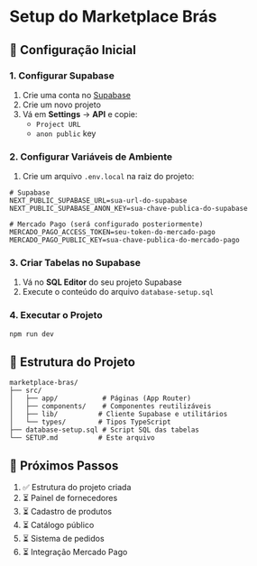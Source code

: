 # Setup do Marketplace Brás

## 🚀 Configuração Inicial

### 1. Configurar Supabase

1. Crie uma conta no [Supabase](https://supabase.com)
2. Crie um novo projeto
3. Vá em **Settings** → **API** e copie:
   - `Project URL` 
   - `anon public` key

### 2. Configurar Variáveis de Ambiente

1. Crie um arquivo `.env.local` na raiz do projeto:

```env
# Supabase
NEXT_PUBLIC_SUPABASE_URL=sua-url-do-supabase
NEXT_PUBLIC_SUPABASE_ANON_KEY=sua-chave-publica-do-supabase

# Mercado Pago (será configurado posteriormente)
MERCADO_PAGO_ACCESS_TOKEN=seu-token-do-mercado-pago
MERCADO_PAGO_PUBLIC_KEY=sua-chave-publica-do-mercado-pago
```

### 3. Criar Tabelas no Supabase

1. Vá no **SQL Editor** do seu projeto Supabase
2. Execute o conteúdo do arquivo `database-setup.sql`

### 4. Executar o Projeto

```bash
npm run dev
```

## 📁 Estrutura do Projeto

```
marketplace-bras/
├── src/
│   ├── app/           # Páginas (App Router)
│   ├── components/    # Componentes reutilizáveis
│   ├── lib/          # Cliente Supabase e utilitários
│   └── types/        # Tipos TypeScript
├── database-setup.sql # Script SQL das tabelas
└── SETUP.md          # Este arquivo
```

## 🎯 Próximos Passos

1. ✅ Estrutura do projeto criada
2. ⏳ Painel de fornecedores
3. ⏳ Cadastro de produtos
4. ⏳ Catálogo público
5. ⏳ Sistema de pedidos
6. ⏳ Integração Mercado Pago 